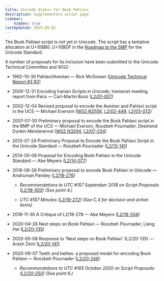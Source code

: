 ```yaml
---
title: Unicode Status for Book Pahlavi
description: Supplementary script page
sidebar:
    hidden: true
lastUpdated: 2025-09-02
---
```


The Book Pahlavi script is not yet in Unicode. The script has a tentative allocation at U+10BB0..U+10BDF in the [Roadmap to the SMP](http://www.unicode.org/roadmaps/smp/) for the Unicode Standard.

[comment]: # (end of intro)

[comment]: # (start of blocks)



[comment]: # (end of blocks)

[comment]: # (start of chars)



[comment]: # (end of chars)

[comment]: # (start of rest)

A number of proposals for its inclusion have been submitted to the Unicode Technical Committee and WG2:

- 1992-10-30 Pahlavi/Avestan — Rick McGowan ([Unicode Technical Report #3 R2](http://www.unicode.org/reports/tr3-2/))

- 2000-12-21 Encoding Iranian Scripts in Unicode, Iranianist meeting report from Paris — Carl-Martin Bunz ([L2/01-007](http://www.unicode.org/cgi-bin/GetMatchingDocs.pl?L2/01-007))

- 2002-12-04 Revised proposal to encode the Avestan and Pahlavi script in the UCS — Michael Everson ([WG2 N2556](https://www.unicode.org/wg2/docs/n2556.pdf), [L2/02-449](http://www.unicode.org/cgi-bin/GetMatchingDocs.pl?L2/02-449), [L2/03-072](http://www.unicode.org/cgi-bin/GetMatchingDocs.pl?L2/03-072))

- 2007-07-30 Preliminary proposal to encode the Book Pahlavi script in the BMP of the UCS — Michael Everson, Roozbeh Pournader, Desmond Durkin-Meisterernst ([WG2 N3294](https://www.unicode.org/wg2/docs/n3294.pdf), [L2/07-234](http://www.unicode.org/cgi-bin/GetMatchingDocs.pl?L2/07-234))

- 2013-07-24 Preliminary Proposal to Encode the Book Pahlavi Script in the Unicode Standard — Roozbeh Pournader ([L2/13-141](http://www.unicode.org/cgi-bin/GetMatchingDocs.pl?L2/13-141))

- 2014-05-09 Proposal for Encoding Book Pahlavi in the Unicode Standard — Abe Meyers ([L2/14-077](http://www.unicode.org/cgi-bin/GetMatchingDocs.pl?L2/14-077))

- 2018-08-26 Preliminary proposal to encode Book Pahlavi in Unicode — Anshuman Pandey ([L2/18-276](http://www.unicode.org/cgi-bin/GetMatchingDocs.pl?L2/18-276))

  - _Recommendations to UTC #157 September 2018 on Script Proposals ([L2/18-300](http://www.unicode.org/L2/L2018/18300-script-ad-hoc-rec.pdf)) (See point 4.)_

  - _UTC #157 Minutes ([L2/18-272](http://www.unicode.org/L2/L2018/18272.htm)) (See C.4 for decision and action items)_

- 2018-11-30 A Critique of L2/18-276 — Abe Meyers ([L2/18-334](http://www.unicode.org/cgi-bin/GetMatchingDocs.pl?L2/18-334))

- 2020-04-28 Next steps on Book Pahlavi — Roozbeh Pournader, Liang Hai ([L2/20-135](http://www.unicode.org/cgi-bin/GetMatchingDocs.pl?L2/20-135))

- 2020-05-08 Response to 'Next steps on Book Pahlavi' (L2/20-135) — Arash Zeini ([L2/20-141](http://www.unicode.org/cgi-bin/GetMatchingDocs.pl?L2/20-141))

- 2020-09-07 Teeth and bellies: a proposed model for encoding Book Pahlavi — Roozbeh Pournader ([L2/20-246](http://www.unicode.org/cgi-bin/GetMatchingDocs.pl?L2/20-246))

  - _Recommendations to UTC #165 October 2020 on Script Proposals ([L2/20-250](http://www.unicode.org/L2/L2020/20250-script-adhoc-rept.pdf)) (See point 6.)_

